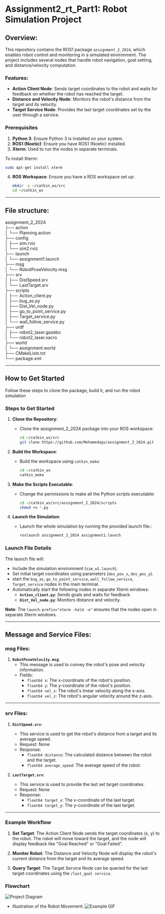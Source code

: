 # Assignment2_rt_Part1: Robot Simulation Project

## Overview:

This repository contains the ROS1 package `assignment_2_2024`, which enables robot control and monitoring in a simulated environment. The project includes several nodes that handle robot navigation, goal setting, and distance/velocity computation.

### Features:

- **Action Client Node**: Sends target coordinates to the robot and waits for feedback on whether the robot has reached the target.
- **Distance and Velocity Node**: Monitors the robot's distance from the target and its velocity.
- **Target Service Node**: Provides the last target coordinates set by the user through a service.

### Prerequisites

1. **Python 3**: Ensure Python 3 is installed on your system.
2. **ROS1 (Noetic)**: Ensure you have ROS1 (Noetic) installed.
3. **Xterm**: Used to run the nodes in separate terminals.

To install Xterm:
   ```bash
   sudo apt-get install xterm
   ```
4. **ROS Workspace**: Ensure you have a ROS workspace set up:
   ```bash
   mkdir -p ~/catkin_ws/src
   cd ~/catkin_ws
   ```
---

## File structure:

assignment_2_2024 <br>
├── action <br>
│   └── Planning.action <br>
├── config <br>
│   ├── sim.rviz <br>
│   └── sim2.rviz <br>
├── launch <br>
│   └── assignment1.launch <br>
├── msg <br>
│   └── RobotPoseVelocity.msg <br>
├── srv <br>
│   ├── DistSpeed.srv <br>
│   └── LastTarget.srv <br>
├── scripts <br>
│   ├── Action_client.py <br>
│   ├── bug_as.py <br>
│   ├── Dist_Vel_node.py <br>
│   ├── go_to_point_service.py <br>
│   ├── Target_service.py <br>
│   └── wall_follow_service.py <br>
├── urdf <br>
│   ├── robot2_laser.gazebo <br>
│   └── robot2_laser.xacro <br>
├── world <br>
│   └── assignment.world <br>
├── CMakeLists.txt <br>
└── package.xml

---

## How to Get Started

Follow these steps to clone the package, build it, and run the robot simulation


### Steps to Get Started

1. **Clone the Repository**:
   - Clone the assignment_2_2024 package into your ROS workspace:
     ```bash
     cd ~/catkin_ws/src
     git clone https://github.com/Mohamedags/assignment_2_2024.git
     ```

2. **Build the Workspace**:
   - Build the workspace using `catkin_make`:
     ```bash
     cd ~/catkin_ws
     catkin_make
     ```

3. **Make the Scripts Executable**:
   - Change the permissions to make all the Python scripts executable:
     ```bash
     cd ~/catkin_ws/src/assignment_2_2024/scripts
     chmod +x *.py
     ```

4. **Launch the Simulation**:
   - Launch the whole simulation by running the provided launch file::
     ```bash
     roslaunch assignment_2_2024 assignment1.launch
     ```
### Launch File Details

The launch file will:

- Include the simulation environment (`sim_w1.launch`).
- Set initial target coordinates using parameters (`des_pos_x`, `des_pos_y`).
- start the `bug_as`, `go_to_point_service`, `wall_follow_service`, `Target_service` nodes in the main terminal.
- Automatically start the following nodes in separate Xterm windows:
    - **`Action_client.py`**: Sends goals and waits for feedback.
    - **`Dist_Vel_node.py`**: Monitors distance and velocity.

**Note**: The `launch-prefix="xterm -hold -e"` ensures that the nodes open in separate Xterm windows.

---
## Message and Service Files:

### **msg** Files:

1. **`RobotPoseVelocity.msg`**:
    - This message is used to convey the robot's pose and velocity information.
    - Fields:
      - `float64 x`: The x-coordinate of the robot's position.
      - `float64 y`: The y-coordinate of the robot's position.
      - `float64 vel_x`: The robot's linear velocity along the x-axis.
      - `float64 vel_z`: The robot's angular velocity around the z-axis.

---

### **srv** Files:

1. **`DistSpeed.srv`**:
    - This service is used to get the robot's distance from a target and its average speed.
    - Request: None
    - Response:
      - `float64 distance`: The calculated distance between the robot and the target.
      - `float64 average_speed`: The average speed of the robot.


2. **`LastTarget.srv`**:
    - This service is used to provide the last set target coordinates.
    - Request: None
    - Response:
      - `float64 target_x`: The x-coordinate of the last target.
      - `float64 target_y`: The y-coordinate of the last target.
    
---
    
### Example Workflow

1. **Set Target**: The Action Client Node sends the target coordinates (x, y) to the robot. The robot will move toward the target, and the node will display feedback like "Goal Reached" or "Goal Failed".
    
2. **Monitor Robot**: The Distance and Velocity Node will display the robot's current distance from the target and its average speed.

3. **Query Target**: The Target Service Node can be queried for the last target coordinates using the `/last_goal service`.

### Flowchart
![Project Diagram](images/Flowchart.png)
   
- Illustration of the Robot Movement: 
![Example GIF](images/illustration_rt2_part1.gif)

